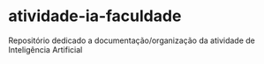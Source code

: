 # atividade-ia-faculdade
Repositório dedicado a documentação/organização da atividade de Inteligência Artificial
